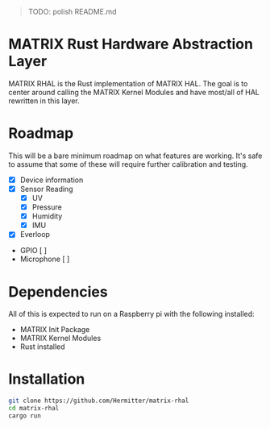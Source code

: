 > TODO: polish README.md

# MATRIX Rust Hardware Abstraction Layer

MATRIX RHAL is the Rust implementation of MATRIX HAL. The goal is to center around calling the MATRIX Kernel Modules and have most/all of HAL rewritten in this layer.

# Roadmap

This will be a bare minimum roadmap on what features are working. It's safe to assume that some of these will require further calibration and testing.

- [x] Device information
- [x] Sensor Reading
  - [x] UV
  - [x] Pressure
  - [x] Humidity
  - [x] IMU
- [x] Everloop
- GPIO [ ]
- Microphone [ ]

# Dependencies

All of this is expected to run on a Raspberry pi with the following installed:

- MATRIX Init Package
- MATRIX Kernel Modules
- Rust installed

# Installation

```bash
git clone https://github.com/Hermitter/matrix-rhal
cd matrix-rhal
cargo run
```
